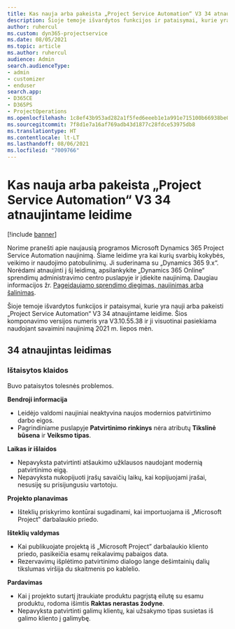 ```yaml
---
title: Kas nauja arba pakeista „Project Service Automation“ V3 34 atnaujintame leidime
description: Šioje temoje išvardytos funkcijos ir pataisymai, kurie yra pasiekiami „Project Service Automation“ V3 34 atnaujintame leidime.
author: ruhercul
ms.custom: dyn365-projectservice
ms.date: 08/05/2021
ms.topic: article
ms.author: ruhercul
audience: Admin
search.audienceType:
- admin
- customizer
- enduser
search.app:
- D365CE
- D365PS
- ProjectOperations
ms.openlocfilehash: 1c8ef43b953ad282a1f5fed6eeeb1e1a991e715100b66938be03b5b5f3da575e
ms.sourcegitcommit: 7f8d1e7a16af769adb43d1877c28fdce53975db8
ms.translationtype: HT
ms.contentlocale: lt-LT
ms.lasthandoff: 08/06/2021
ms.locfileid: "7009766"
---
```

# <a name="whats-new-or-changed-in-project-service-automation-update-release-34-v3"></a>Kas nauja arba pakeista „Project Service Automation“ V3 34 atnaujintame leidime

[!include [banner](../includes/psa-now-project-operations.md)]

Norime pranešti apie naujausią programos Microsoft Dynamics 365 Project Service Automation naujinimą. Šiame leidime yra kai kurių svarbių kokybės, veikimo ir naudojimo patobulinimų. Ji suderinama su „Dynamics 365 9.x“. Norėdami atnaujinti į šį leidimą, apsilankykite „Dynamics 365 Online“ sprendimų administravimo centro puslapyje ir įdiekite naujinimą. Daugiau informacijos žr. [Pageidaujamo sprendimo diegimas, naujinimas arba šalinimas](/power-platform/admin/install-remove-preferred-solution).

Šioje temoje išvardytos funkcijos ir pataisymai, kurie yra nauji arba pakeisti „Project Service Automation“ V3 34 atnaujintame leidime. Šios komponavimo versijos numeris yra V3.10.55.38 ir ji visuotinai pasiekiama naudojant savaimini naujinimą 2021 m. liepos mėn.

## <a name="update-release-34"></a>34 atnaujintas leidimas

### <a name="bug-fixes"></a>Ištaisytos klaidos
Buvo pataisytos tolesnės problemos.

**Bendroji informacija**

- Leidėjo valdomi naujiniai neaktyvina naujos modernios patvirtinimo darbo eigos.
- Pagrindiniame puslapyje **Patvirtinimo rinkinys** nėra atributų **Tikslinė būsena** ir **Veiksmo tipas**.

**Laikas ir išlaidos**

- Nepavyksta patvirtinti atšaukimo užklausos naudojant modernią patvirtinimo eigą.
- Nepavyksta nukopijuoti įrašų savaičių laikų, kai kopijuojami įrašai, nesusiję su prisijungusiu vartotoju.

**Projekto planavimas**

- Išteklių priskyrimo kontūrai sugadinami, kai importuojama iš „Microsoft Project‟ darbalaukio priedo.

**Išteklių valdymas**

- Kai publikuojate projektą iš „Microsoft Project” darbalaukio kliento priedo, pasikeičia esamų reikalavimų pabaigos data.
- Rezervavimų išplėtimo patvirtinimo dialogo lange dešimtainių dalių tikslumas viršija du skaitmenis po kablelio.

**Pardavimas**

- Kai į projekto sutartį įtraukiate produktu pagrįstą eilutę su esamu produktu, rodoma išimtis **Raktas nerastas žodyne**.
- Nepavyksta patvirtinti galimų klientų, kai užsakymo tipas susietas iš galimo kliento į galimybę.
